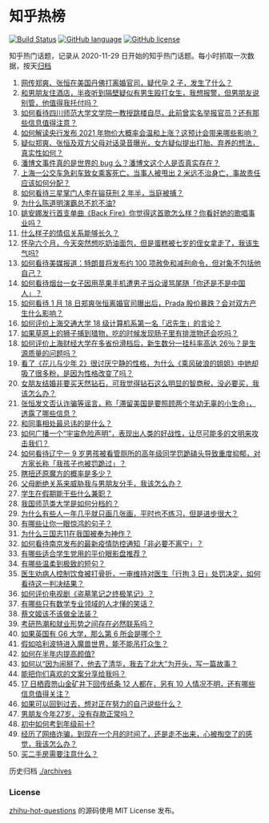 # 知乎热榜
[![Build Status](https://github.com/ToWeLong/zhihu-hot-questions/workflows/CI/badge.svg)](https://github.com/ToWeLong/zhihu-hot-questions/actions)
[![GitHub language](https://img.shields.io/badge/language-golang-orange.svg)](https://golang.org/)
[![GitHub license](https://img.shields.io/github/license/ToWeLong/zhihu-hot-questions)](https://github.com/ToWeLong/zhihu-hot-questions/blob/main/LICENSE)

知乎热门话题，记录从 2020-11-29 日开始的知乎热门话题。每小时抓取一次数据，按天[归档](./archives)

<!-- BEGIN -->

1. [网传郑爽、张恒在美国丹佛打离婚官司，疑代孕 2 子，发生了什么？](https://www.zhihu.com/question/439965082)
1. [和男朋友住酒店，半夜听到隔壁疑似有男生殴打女生，我想报警，但男朋友说别管，他值得我托付吗？](https://www.zhihu.com/question/439101724)
1. [如何看待四川师范大学文学院一教授跳楼自尽，此前曾实名举报官员？还有那些信息值得注意？](https://www.zhihu.com/question/439961574)
1. [如何解读央行发布 2021 年物价大概率会温和上涨？这预计会带来哪些影响？](https://www.zhihu.com/question/439618372)
1. [疑似郑爽、张恒及双方父母对话录音曝光，女方疑似提出打胎、弃养的想法，真实性如何？](https://www.zhihu.com/question/440000183)
1. [潘博文事件真的是世界的 bug 么？潘博文这个人是否真实存在？](https://www.zhihu.com/question/374963188)
1. [上海一公交车急刹车致女乘客死亡，当事人被甩出 2 米远不治身亡，事故责任应该如何分配？](https://www.zhihu.com/question/439951714)
1. [如何看待三星掌门人李在镕获刑 2 年半，当庭被捕？](https://www.zhihu.com/question/439947550)
1. [为什么陈道明演霸总不尬不油?](https://www.zhihu.com/question/438228339)
1. [姚安娜发行首支单曲《Back Fire》你觉得这首歌怎么样？你看好她的歌唱事业吗？](https://www.zhihu.com/question/439917608)
1. [什么样子的情侣关系能够长久？](https://www.zhihu.com/question/435769097)
1. [怀孕六个月，今天突然想吃奶油面包，但是蛋糕被七岁的侄女拿走了，我该生气吗?](https://www.zhihu.com/question/432611031)
1. [如何看待美媒报道：特朗普将发布约 100 项赦免和减刑命令，但对象不包括他自己？](https://www.zhihu.com/question/439920227)
1. [如何看待烟台一女子因用苹果手机遭男子当众谩骂尾随「你还是不是中国人」？](https://www.zhihu.com/question/439942273)
1. [如何看待 1 月 18 日郑爽张恒离婚官司曝出后，Prada 股价暴跌？会对双方产生什么影响？](https://www.zhihu.com/question/439975838)
1. [如何评价上海交通大学 18 级计算机系第一名「迟先生」的言论？](https://www.zhihu.com/question/439622084)
1. [如果草原上的狮子捕到猎物，吃的时候发现肠子里有排泄物还会吃吗？](https://www.zhihu.com/question/439653455)
1. [如何评价上海财经大学在多省份滑档后，新生数分一挂科率高达 26％？是生源质量的问题吗？](https://www.zhihu.com/question/438986121)
1. [看了《花儿与少年 2》很讨厌宁静的性格，为什么《乘风破浪的姐姐》中她却吸了很多粉，是因为性格改变了吗？](https://www.zhihu.com/question/404227551)
1. [女朋友结婚非要买天然钻石，可我觉得钻石这么明显的智商税，没必要买，我该怎么办？](https://www.zhihu.com/question/422969084)
1. [张恒发文否认诈骗等谣言，称「滞留美国是要照顾两个年幼无辜的小生命」，透露了哪些信息？](https://www.zhihu.com/question/439947745)
1. [和同事相处最忌讳的是什么？](https://www.zhihu.com/question/294492493)
1. [如何广播一个“宇宙危险声明”，表现出人类的好战性，让尽可能多的文明来攻击我们？](https://www.zhihu.com/question/439377136)
1. [如何看待辽宁一 9 岁男孩被看管厕所的高年级同学罚跪磕头导致重度抑郁，对方家长称「我孩子也被罚跪过」？](https://www.zhihu.com/question/439942694)
1. [瞎扭还原魔方的概率是多少？](https://www.zhihu.com/question/418765533)
1. [父母断绝关系来威胁我与男朋友分手，我该怎么办？](https://www.zhihu.com/question/439488182)
1. [学生在假期能干些什么兼职？](https://www.zhihu.com/question/33208215)
1. [我国师范类大学是如何分档的？](https://www.zhihu.com/question/436193716)
1. [为什么有些人一年几乎就只画几张画，平时也不练习，但是进步很大？](https://www.zhihu.com/question/422457449)
1. [有哪些让你一眼惊鸿的句子？](https://www.zhihu.com/question/368735179)
1. [为什么三国志11在我国被奉为神作？](https://www.zhihu.com/question/65299573)
1. [如何看待南京发布的最新疫情防控通知「非必要不离宁」？](https://www.zhihu.com/question/439451791)
1. [有哪些适合学生党用的平价眼影盘推荐？](https://www.zhihu.com/question/41220998)
1. [有哪些温柔到极致的短句？](https://www.zhihu.com/question/397845563)
1. [医生劝病人控制饮食被打骨折，一审维持对医生「行拘 3 日」处罚决定，如何看待这一判决结果？](https://www.zhihu.com/question/439532356)
1. [如何评价电视剧《盗墓笔记之终极笔记》？](https://www.zhihu.com/question/433865475)
1. [有哪些只有数学专业领域的人才懂的笑话？](https://www.zhihu.com/question/266937434)
1. [蔡文姬该不该做全法装？](https://www.zhihu.com/question/439025400)
1. [考研热潮和就业形势之间存在必然联系吗？](https://www.zhihu.com/question/312702966)
1. [如果英国有 G6 大学，那么第 6 所会是哪个？](https://www.zhihu.com/question/438816949)
1. [假如哈利波特进入魔兽世界，能不能吊打众生？](https://www.zhihu.com/question/265287138)
1. [如何在半年内提高颜值?](https://www.zhihu.com/question/302545858)
1. [如何以“因为闹掰了，他去了清华，我去了北大”为开头，写一篇故事？](https://www.zhihu.com/question/428142724)
1. [能把你们喜欢的文案分享给我吗？](https://www.zhihu.com/question/436764224)
1. [17 日栖霞笏山金矿井下回传纸条 12 人都在，另有 10 人情况不明，还有哪些信息值得关注？](https://www.zhihu.com/question/439819622)
1. [如果可以回到过去，想对正在努力的自己说些什么？](https://www.zhihu.com/question/312578866)
1. [男朋友今年27岁，没有存款正常吗？](https://www.zhihu.com/question/435790837)
1. [初中如何考到年级前十?](https://www.zhihu.com/question/353434774)
1. [经历了网络诈骗，到现在一个月的时间了，还是走不出来，心被掏空了的感觉，我该怎么办？](https://www.zhihu.com/question/424659283)
1. [买二手房需要注意什么？](https://www.zhihu.com/question/20388137)

<!-- END -->

历史归档 [./archives](./archives)


### License
[zhihu-hot-questions](https://github.com/towelong/zhihu-hot-questions) 的源码使用 MIT License 发布。